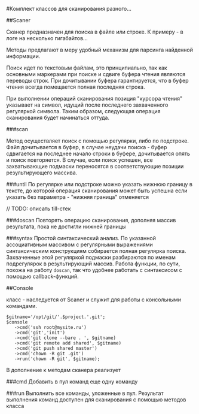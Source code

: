 #Комплект классов для сканирования разного...

##Scaner

Сканер предназначен для поиска в файле или  строке. К примеру - в логе на несколько гигабайтов...

Методы предлагают в меру удобный механизм для парсинга найденной информации.

Поиск идет по текстовым файлам, это принципиально, так как основными маркерами при поиске и сдвиге буфера чтения являются переводы строк. При дочитывании буфера гарантируется, что в буфер чтения всегда помещается полная последняя строка.

При выполнении операций сканирования позиция "курсора чтения" указывает на символ, идущий после последнего захваченного регуляркой символа. Таким образом, следующая операция сканирования будет начинаться оттуда.

###scan

Метод осуществляет поиск с помощью регулярки, либо по подстроке. Файл дочитывается в буфер, в случае неудачи поиска - буфер сдвигается на последнее начало строки в буфере, дочитывается опять и поиск повторяется.
В случае, если поиск успешен, все захватывающие подмаски переносятся в соответствующие позиции результирующего массива.

###until
По регулярке или подстроке можно указать нижнюю границу в тексте, до которой операция сканирования может быть успешна
если указать без параметра - "нижняя граница" отменяется

// TODO: описать till-стек 

###doscan
Повторять операцию сканирования, дополняя массив результата, пока не достигли нижней границы

###syntax
Простой синтаксический анализ. По указанной ассоциативным массивом с регулярными выражениями синтаксическим конструкциям собирается полная регулярка поиска. Захваченные этой регуляркой подмаски разбираются по именам подрегулярок в результирующий массив. Работа функции, по сути, похожа на работу `doscan`, так что удобнее работать с синтаксисом с помощью callback-функций.

##Console

класс - наследуется от Scaner и служит для работы с консольными командами.

```
$gitname='/opt/git/'.$project.'.git';
$console
   ->cmd('ssh root@mysite.ru')
   ->cmd('git','init')
   ->cmd('git clone --bare . ', $gitname)
   ->cmd('git remote add shared', $gitname)
   ->cmd('git push shared master')
   ->cmd('chown -R git .git')
   ->run('chown -R git', $gitname);
```

В дополнение к методам сканера реализует 

###cmd
Добавить в пул команд еще одну команду

###run
Выполнить все команды, уложенные в пул. Результат выполнения команд доступен для сканирования с помощью методов класса

 
